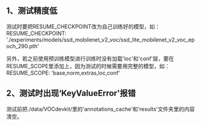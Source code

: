 ## 1、测试精度低
测试时要把RESUME_CHECKPOINT改为自己训练好的模型，如：
RESUME_CHECKPOINT: './experiments/models/ssd_mobilenet_v2_voc/ssd_lite_mobilenet_v2_voc_epoch_290.pth'

另外，若之前使用预训练模型进行训练时没有加载'loc'和'conf'层，要在RESUME_SCOPE里添加上，因为测试的时候需要用完整的模型，如：
RESUME_SCOPE: 'base,norm,extras,loc,conf'
## 2、测试时出现‘KeyValueError'报错
测试前把./data/VOCdevkit/里的'annotations_cache'和'results'文件夹里的内容清空。